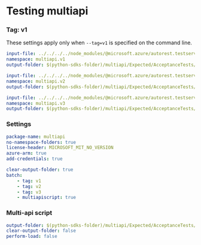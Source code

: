 # Testing multiapi

### Tag: v1

These settings apply only when `--tag=v1` is specified on the command line.

``` yaml $(tag) == 'v1'
input-file: ../../../../node_modules/@microsoft.azure/autorest.testserver/swagger/multiapi-v1.json
namespace: multiapi.v1
output-folder: $(python-sdks-folder)/multiapi/Expected/AcceptanceTests/Multiapi/multiapi/v1
```

``` yaml $(tag) == 'v2'
input-file: ../../../../node_modules/@microsoft.azure/autorest.testserver/swagger/multiapi-v2.json
namespace: multiapi.v2
output-folder: $(python-sdks-folder)/multiapi/Expected/AcceptanceTests/Multiapi/multiapi/v2
```

``` yaml $(tag) == 'v3'
input-file: ../../../../node_modules/@microsoft.azure/autorest.testserver/swagger/multiapi-v3.json
namespace: multiapi.v3
output-folder: $(python-sdks-folder)/multiapi/Expected/AcceptanceTests/Multiapi/multiapi/v3
```

### Settings
``` yaml
package-name: multiapi
no-namespace-folders: true
license-header: MICROSOFT_MIT_NO_VERSION
azure-arm: true
add-credentials: true
```

``` yaml $(multiapi)
clear-output-folder: true
batch:
    - tag: v1
    - tag: v2
    - tag: v3
    - multiapiscript: true
```

### Multi-api script

``` yaml $(multiapiscript)
output-folder: $(python-sdks-folder)/multiapi/Expected/AcceptanceTests/Multiapi/multiapi/
clear-output-folder: false
perform-load: false
```
